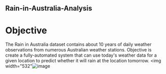 ## Rain-in-Australia-Analysis
# Objective

The Rain in Australia dataset contains about 10 years of daily weather observations from numerous Australian weather stations. 
Objective is create a fully-automated system that can use today's weather data for a given location to predict whether it will rain at the location tomorrow.
<img width="532"![image](https://user-images.githubusercontent.com/104801379/205701620-e6a1d1c7-2bba-4b78-81c9-0ee60a6f6551.png)

